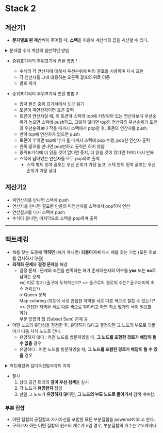 # Stack 2

## 계산기1

- **문자열로 된 계산식**이 주어질 때, **스택**을 이용해 계산식의 값을 계산할 수 있다.

<details>
    <summary>문자열 수식 계산의 일반적인 방법</summary>
    
1. **중위표기법**의 수식을 후위표기법으로 변경 (**스택** 이용)  
    중위표기법 : 연산자를 피연산자의 가운데 표기하는 방법  
    ex) A+B
   
2. **후위표기법**의 수식을 스택을 이용해 계산  
    후위표기법 : 연산자를 피연산자 뒤에 표기하는 방법  
    ex) AB+
    
</details>

- 중위표기식의 후위표기식 변환 방법 1
    - 수식의 각 연산자에 대해서 우선순위에 따라 괄호를 사용하여 다시 표현
    - 각 연산자를 그에 대응하는 오른쪽 괄호의 뒤로 이동
    - 괄호 제거

- 중위표기식의 후위표기식 변환 방법 2
    - 입력 받은 중위 표기식에서 토큰 읽기
    - 토큰이 피연산자이면 토큰 출력
    - 토큰이 연산자일 때, 이 토큰이 스택의 top에 저장되어 있는 연산자보다 우선순위가 높으면 스택에 push하고, 그렇지 않다면 top의 연산자의 우선순위가 토큰의 우선순위보다 작을 때까지 스택에서 pop한 후, 토큰의 연산자를 push.
    - 만약 top에 연산자가 없으면 push
    - 토큰이 ')'이면 top에 '('가 올 때까지 스택에 pop 수행, pop한 연산자 출력
    - 왼쪽 괄호를 만나면 pop만하고 출력은 하지 않음
    - 중위표기식에 더 읽을 것이 없다면 중지, 더 읽을 것이 있다면 1부터 다시 반복
    - 스택에 남아있는 연산자를 모두 pop하여 출력
        - 스택 밖의 왼쪽 괄호는 우선 순위가 가장 높고, 스택 안의 왼쪽 괄호는 우선 순위가 가장 낮다.

## 계산기2

- 피연산자를 만나면 스택에 push
- 연산자를 만나면 필요한 만큼의 피연산자를 스택에서 pop하여 연산
- 연산결과를 다시 스택에 push
- 수식이 끝나면, 마지막으로 스택을 pop하며 출력

---

## 백트래킹

- 해를 찾는 도중에 **막히면** (해가 아니면) **되돌아가서** 다시 해를 찾는 기법 (모든 후보를 검사하지 않음)
- **최적화 문제**와 **결정 문제**를 해결
    - 결정 문제 : 문제의 조건을 만족하는 해가 존재하는지의 여부를 **yes** 또는 **no**로 답하는 문제  
        ex) 미로 찾기 (출구에 도착하는가? => 출구로의 경로의 수는? 출구까지의 최소 거리는?)  
            n-Queen 문제  
            Map coloring (지도에 서로 인접한 지역을 서로 다른 색으로 칠할 수 있는가? => 인접한 지역을 서로 다른 색으로 칠하려고 하면 최소 몇개의 색이 필요할까?)  
            부분 집합의 합 (Subset Sum) 문제 등  
- 어떤 노드의 유망성을 점검한 후, 유망하지 않다고 결정되면 그 노드의 부모로 되돌아가 다음 자식 노드로 간다.
    - 유망하지 않다 : 어떤 노드를 방문하였을 때, **그 노드를 포함한 경로가 해답이 될 수 없을** 경우
    - 유망하다 : 어떤 노드를 방문하였을 때, **그 노드를 포함한 경로가 해당이 될 수 있을** 경우
  
<details>
    <summary>백트래킹과 깊이우선탐색과의 차이</summary>

- 어떤 노드에서 출발하는 경로가 해결책으로 이어질 것 같지 않으면 더 이상 그 경로를 따라가지 않음으로써 **시도의 횟수를 줄인다**. => **Prunning** (가지치기)
- 깊이우선탐색은 모든 경로를 추적하는 것에 비해, 백트래킹은 **불필요한 경로를 조기에 차단**한다.
- 깊이우선탐색을 하기에는 **경우의 수가 너무 많은 경우** 수행
- 하지만, 최악의 경우에는 **지수함수 시간**을 요한다.
    
</details>

- 절차
    1. 상태 공간 트리의 **깊이 우선 검색**을 실시
    2. 각 노드가 **유망한지** 점검
    3. 만일 그 노드가 **유망하지 않다**면, **그 노드의 부모 노드로 돌아가서** 검색 계속함.
 
### 부분 집합

- 어떤 집합의 공집합과 자기자신을 포함한 모든 부분집합을 powerset이라고 한다.
- 구하고자 하는 어떤 집합의 원소의 개수가 n일 경우, 부분집합의 개수는 2^n개이다.
